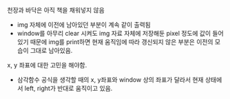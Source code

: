 천장과 바닥은 아직 책을 채워넣지 않음
  - img 자체에 이전에 남아있던 부분이 계속 같이 출력됨
  - window를 아무리 clear 시켜도 img 자료 자체에 저장해둔 pixel 정도에 값이 들어있기 때문에 img를 print하면 현재 움직임에 따라 갱신되지 않은 부분은 이전의 모습이 그대로 남아있음.

x, y 좌표에 대한 고민을 해야함.
  - 삼각함수 공식을 생각할 때의 x, y좌표와 window 상의 좌표가 달라서 현재 상태에서 left, right가 반대로 움직이고 있음.